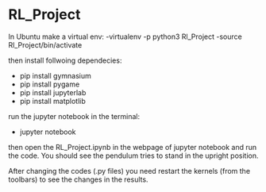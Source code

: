 # RL_Project

In Ubuntu make a virtual env:
-virtualenv -p python3 Rl_Project
-source Rl_Project/bin/activate

then install follwoing dependecies:
- pip install gymnasium
- pip install pygame
- pip install jupyterlab
- pip install matplotlib

run the jupyter notebook in the terminal: 
- jupyter notebook

then open the RL_Project.ipynb in the webpage of jupyter notebook and run the code.
You should see the pendulum tries to stand in the upright position.

After changing the codes (.py files) you need restart the kernels (from the toolbars) to see the changes in the results.





